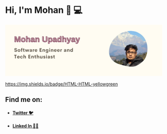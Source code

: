 # Hi, I'm Mohan 👋 💻

<img src="./uploads/github_mohan.png" alt="mohan intro banner">

https://img.shields.io/badge/HTML-HTML-yellowgreen

## Find me on:

- #### [Twitter 🐦](https://twitter.com/mhnpd)
- #### [Linked In 👨‍💻](https://linkedin.com/in/mhnpd)

